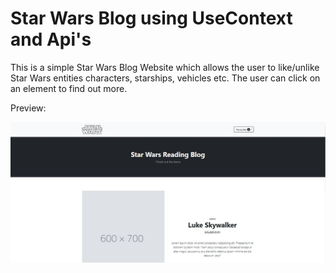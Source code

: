 # Star Wars Blog using UseContext and Api's

This is a simple Star Wars Blog Website which allows the user to like/unlike Star Wars entities characters, starships, vehicles etc. The user can click on an element to find out more.

Preview:

<img src="preview.JPG" alt="preview for star wars blog">
